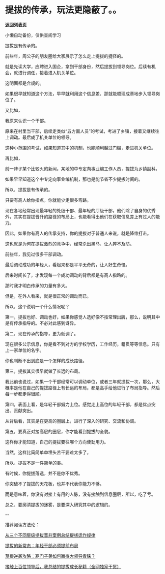 # 提拔的传承，玩法更隐蔽了。。

[**返回列表页**](/gzh/费曼的小茶馆)

小懒自动备份，仅供查阅学习

提拔是有传承的。

前些年，周公子的朋友圈给大家展示了怎么走上提拔的捷径的。

就是先读大学，应聘进入国企，拿到干部身份，然后提拔到领导岗位。后续有机会，就进行调任，接着进入机关单位。

这明面都是合规的。

如果很早就知道这个方法，早早就利用这个信息差，那就能顺理成章地步入领导岗位了。  

又比如，  

我原来认识一个干部。  

原来在村里当干部，后续走类似“五方面人员”的考试，考进了乡镇，接着又继续往上调动。最后成了机关单位的领导。  

这种小范围的考试，如果知道其中的机制，也能顺利越过门槛，走进机关单位。  

再比如，  

前一阵子某个比较火的新闻，某地的中专定向事业编工作人员，提拔为乡镇副科。

如果早早知道这个中专定向事业编机制，那也是能节省不少提拔时间的。  

所以，提拔是有传承的。  

只要有高人给你指点，你就能少走很多弯路。

现在各地经常出现最年轻的处级干部、最年轻的厅级干部，他们除了自身的优秀外，其实在提拔晋升的路径的布局上，也能看得出他们在获取信息差上有过人的能力。

因此，如果你有高人的传承支持，你的提拔对于普通人来说，就是降维打击。  

这也就是为何在提拔激烈的竞争中，经常杀出黑马，让人猝不及防。

前些年，我见过很多干部调动。  

最后调动成功的年轻人，看起来都是平平无奇的，让人好生奇怪。  

后来时间长了，才发现每一个成功调动的背后都是有高人指路的。  

那时我才明白传承的力量有多大。

但是，在外人看来，就是很正常的调动而已。  

所以，这个说明一个什么情况呢？  

第一，提拔也好、调动也好，如果你感觉人选好像不按常理出牌，那么，说明其中是有传承指导的。不必对此感到讶异。

第二，现在传承的指导，更为低调了。  

现在很多公示信息，你是看不到对方的学校学历，工作经历，籍贯等等信息。只有上一家单位的名字。

你也判断不出到底是一个怎样的成长路径。

第三，提拔其实很早就做了长远的布局。  

我此前也说过，如果一个干部经常可以调动单位，或者三年就提拔一次，那么，大概率是他在自己的提拔路径上有长远的布局，都是高手给他进行了布局指导。然后每一步都走得很顺。

第四，表面上看，是年轻干部努力上位。感觉走上高位的年轻干部，都是优点突出、贡献突出。

从背后看，其实是在更高的圈层上，进行了深入的研究、交流和协调。  

第五，要真正对接高层的圈层，你才能看到提拔的全貌。  

这样你才能知道，自己的提拔要往哪个方向使劲用力。

当然，这样比简简单单埋头苦干要难太多了。  

所以，提拔不是一件简单的事。

有时候，你提拔落选，并不是你不优秀。  

你突破不了提拔的天花板，也并不代表你能力不够。

而是意味着，你没有对接上有用的人脉，没有接触到信息圈层，所以，吃了亏。  

总之，要廓清提拔的迷雾，是要深入研究其中的逻辑的。  

\--  

推荐阅读方法论：

[从三个不同层级提拔晋升案例总结提拔运作规律](https://mp.weixin.qq.com/s?__biz=Mzk0MzcyOTA5Ng==&mid=2247488674&idx=2&sn=33fa62d22f73cc77537a71949b30f6b1&scene=21#wechat_redirect)  

[提拔的新常态：年轻干部必须提前布局](https://mp.weixin.qq.com/s?__biz=Mzk0MzcyOTA5Ng==&mid=2247488594&idx=1&sn=4edf1cc326fe7574d718f6cc290ef073&scene=21#wechat_redirect)  

[草根逆袭攻略：寒门子弟如何赢得大领导青睐？](https://mp.weixin.qq.com/s?__biz=Mzk0MzcyOTA5Ng==&mid=2247488638&idx=2&sn=4c267cfa9619dbbc7e9fae31c849b780&scene=21#wechat_redirect)  

[接触上百位领导后，我总结的提拔成长秘籍（全网独家干货）](https://mp.weixin.qq.com/s?__biz=Mzk0MzcyOTA5Ng==&mid=2247488424&idx=1&sn=27386b79c34691e800fc5b494565eace&scene=21#wechat_redirect)  

